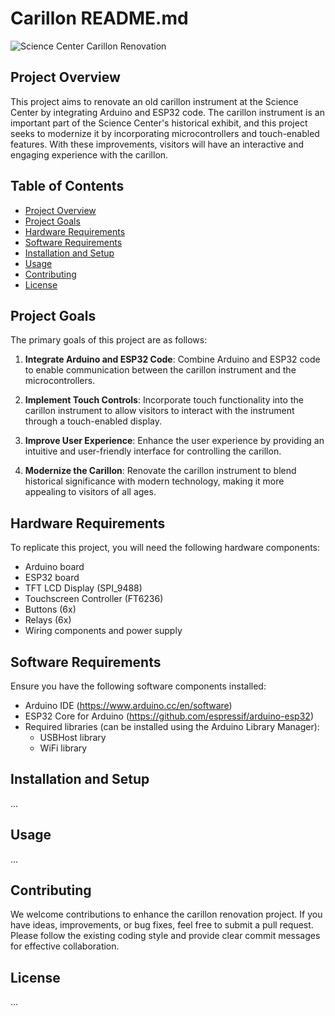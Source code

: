 # Carillon README.md

![Science Center Carillon Renovation](path_to_image_file.jpg)

## Project Overview

This project aims to renovate an old carillon instrument at the Science Center by integrating Arduino and ESP32 code. The carillon instrument is an important part of the Science Center's historical exhibit, and this project seeks to modernize it by incorporating microcontrollers and touch-enabled features. With these improvements, visitors will have an interactive and engaging experience with the carillon.

## Table of Contents

- [Project Overview](#project-overview)
- [Project Goals](#project-goals)
- [Hardware Requirements](#hardware-requirements)
- [Software Requirements](#software-requirements)
- [Installation and Setup](#installation-and-setup)
- [Usage](#usage)
- [Contributing](#contributing)
- [License](#license)

## Project Goals

The primary goals of this project are as follows:

1. **Integrate Arduino and ESP32 Code**: Combine Arduino and ESP32 code to enable communication between the carillon instrument and the microcontrollers.

2. **Implement Touch Controls**: Incorporate touch functionality into the carillon instrument to allow visitors to interact with the instrument through a touch-enabled display.

3. **Improve User Experience**: Enhance the user experience by providing an intuitive and user-friendly interface for controlling the carillon.

4. **Modernize the Carillon**: Renovate the carillon instrument to blend historical significance with modern technology, making it more appealing to visitors of all ages.

## Hardware Requirements

To replicate this project, you will need the following hardware components:

- Arduino board
- ESP32 board
- TFT LCD Display (SPI_9488)
- Touchscreen Controller (FT6236)
- Buttons (6x)
- Relays (6x)
- Wiring components and power supply

## Software Requirements

Ensure you have the following software components installed:

- Arduino IDE (https://www.arduino.cc/en/software)
- ESP32 Core for Arduino (https://github.com/espressif/arduino-esp32)
- Required libraries (can be installed using the Arduino Library Manager):
  - USBHost library
  - WiFi library

## Installation and Setup

...

## Usage

...
## Contributing

We welcome contributions to enhance the carillon renovation project. If you have ideas, improvements, or bug fixes, feel free to submit a pull request. Please follow the existing coding style and provide clear commit messages for effective collaboration.

## License

...
